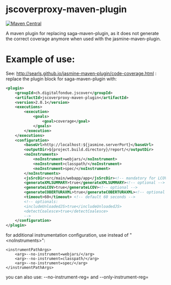 # jscoverproxy-maven-plugin


[![Maven Central](https://img.shields.io/maven-central/v/ch.digitalfondue.jscover/jscoverproxy-maven-plugin.svg)](http://search.maven.org/#search%7Cga%7C1%7Ca%3A%22jscoverproxy-maven-plugin%22)


A maven plugin for replacing saga-maven-plugin, as it does not generate the correct coverage anymore when used with the jasmine-maven-plugin.


# Example of use:

See: http://searls.github.io/jasmine-maven-plugin/code-coverage.html : replace the plugin block for saga-maven-plugin with:


```xml
<plugin>
	<groupId>ch.digitalfondue.jscover</groupId>
	<artifactId>jscoverproxy-maven-plugin</artifactId>
	<version>2.0.1</version>
	<executions>
		<execution>
			<goals>
				<goal>coverage</goal>
			</goals>
		</execution>
	</executions>
	<configuration>
		<baseUrl>http://localhost:${jasmine.serverPort}</baseUrl>
		<outputDir>${project.build.directory}/report/</outputDir>
		<noInstruments>
			<noInstrument>webjars/</noInstrument>
			<noInstrument>classpath/</noInstrument>
			<noInstrument>spec/</noInstrument>
		</noInstruments>
		<jsSrcDir>src/main/webapp/app</jsSrcDir><!-- mandatory for LCOV and  COBERTURAXML -->
		<generateXMLSUMMARY>true</generateXMLSUMMARY><!-- optional -->
		<generateLCOV>true</generateLCOV><!-- optional -->
		<generateCOBERTURAXML>true</generateCOBERTURAXML><!-- optional -->
		<timeout>60</timeout> <!-- default 60 seconds -->
		<!-- optionals:
		<includeUnloadedJS>true</includeUnloadedJS>
		<detectCoalesce>true</detectCoalesce>
		-->
	</configuration>
</plugin>
```

for additional instrumentation configuration, use instead of "&lt;noInstruments>":

```
<instrumentPathArgs>
    <arg>--no-instrument=webjars/</arg>
    <arg>--no-instrument=classpath/</arg>
    <arg>--no-instrument=spec/</arg>
</instrumentPathArgs>
```

you can also use: --no-instrument-reg= and --only-instrument-reg=


